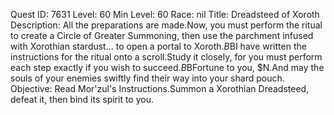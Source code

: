 Quest ID: 7631
Level: 60
Min Level: 60
Race: nil
Title: Dreadsteed of Xoroth
Description: All the preparations are made.Now, you must perform the ritual to create a Circle of Greater Summoning, then use the parchment infused with Xorothian stardust... to open a portal to Xoroth.$B$BI have written the instructions for the ritual onto a scroll.Study it closely, for you must perform each step exactly if you wish to succeed.$B$BFortune to you, $N.And may the souls of your enemies swiftly find their way into your shard pouch.
Objective: Read Mor'zul's Instructions.Summon a Xorothian Dreadsteed, defeat it, then bind its spirit to you.
